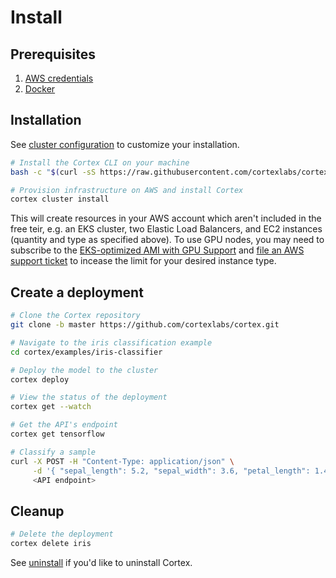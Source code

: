 # Install

## Prerequisites

1. [AWS credentials](aws.md)
2. [Docker](https://docs.docker.com/install)

## Installation

See [cluster configuration](config.md) to customize your installation.

<!-- CORTEX_VERSION_MINOR -->
```bash
# Install the Cortex CLI on your machine
bash -c "$(curl -sS https://raw.githubusercontent.com/cortexlabs/cortex/master/get-cli.sh)"

# Provision infrastructure on AWS and install Cortex
cortex cluster install
```

This will create resources in your AWS account which aren't included in the free teir, e.g. an EKS cluster, two Elastic Load Balancers, and EC2 instances (quantity and type as specified above). To use GPU nodes, you may need to subscribe to the [EKS-optimized AMI with GPU Support](https://aws.amazon.com/marketplace/pp/B07GRHFXGM) and [file an AWS support ticket](https://console.aws.amazon.com/support/cases#/create?issueType=service-limit-increase&limitType=ec2-instances) to incease the limit for your desired instance type.

## Create a deployment

<!-- CORTEX_VERSION_MINOR -->

```bash
# Clone the Cortex repository
git clone -b master https://github.com/cortexlabs/cortex.git

# Navigate to the iris classification example
cd cortex/examples/iris-classifier

# Deploy the model to the cluster
cortex deploy

# View the status of the deployment
cortex get --watch

# Get the API's endpoint
cortex get tensorflow

# Classify a sample
curl -X POST -H "Content-Type: application/json" \
     -d '{ "sepal_length": 5.2, "sepal_width": 3.6, "petal_length": 1.4, "petal_width": 0.3 }' \
     <API endpoint>
```

## Cleanup

```bash
# Delete the deployment
cortex delete iris
```

See [uninstall](uninstall.md) if you'd like to uninstall Cortex.

